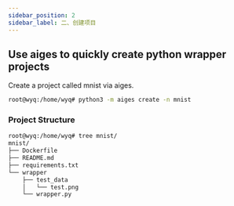 ```yaml
---
sidebar_position: 2
sidebar_label: 二、创建项目
---
```

## Use aiges to quickly create python wrapper projects

Create a project called mnist via aiges.

```bash
root@wyq:/home/wyq# python3 -m aiges create -n mnist
````

### Project Structure

```bash
root@wyq:/home/wyq# tree mnist/
mnist/
├── Dockerfile
├── README.md
├── requirements.txt
└── wrapper
    ├── test_data
    │   └── test.png
    └── wrapper.py
```
